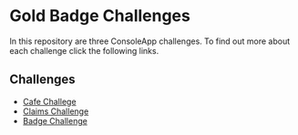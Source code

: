 # Gold Badge Challenges

In this repository are three ConsoleApp challenges. To find out more about each challenge click the following links. 

## Challenges
- [Cafe Challege](./Cafe_Challenge.md)
- [Claims Challenge](./Claims_Challenge.md)
- [Badge Challenge](./Badge_Challenge.md)